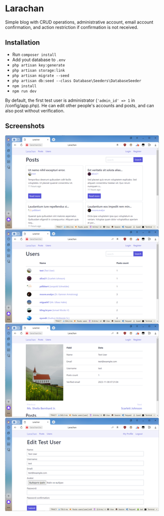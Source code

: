 # Larachan

Simple blog with CRUD operations, administrative account, email account confirmation, and action restriction if confirmation is not received.

## Installation

- Run `composer install`
- Add yout database to `.env`
- `php artisan key:generate`
- `php artisan storage:link`
- `php artisan migrate --seed`
- `php artisan db:seed --class Database\Seeders\DatabaseSeeder`
- `npm install`
- `npm run dev`

By default, the first test user is administrator (`'admin_id' => 1` in /config/app.php). He can edit other people's accounts and posts, and can also post without verification.

## Screenshots
![Posts](/screenshots/Снимок%20экрана%202023-11-08%20225913.png)
![Users](/screenshots/Снимок%20экрана%202023-11-08%20225921.png)
![User](/screenshots/Снимок%20экрана%202023-11-08%20225930.png)
![Edit user](/screenshots/Снимок%20экрана%202023-11-08%20225956.png)
